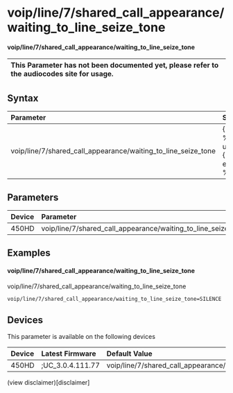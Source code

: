 ﻿---
description: voip/line/7/shared_call_appearance/waiting_to_line_seize_tone
search:
    keywords: ['voip','line','7','shared_call_appearance','waiting_to_line_seize_tone']
---

# voip/line/7/shared_call_appearance/waiting_to_line_seize_tone

#### voip/line/7/shared_call_appearance/waiting_to_line_seize_tone


| This Parameter has not been documented yet, please refer to the audiocodes site for usage.  |
| :--- |

## Syntax
| Parameter | Syntax |
| :--- | :--- |
|voip/line/7/shared_call_appearance/waiting_to_line_seize_tone | {% raw %} undefined {% endraw %} |

## Parameters
|Device|Parameter|value|Description|
|:---|:---|:---|:---|
| 450HD | voip/line/7/shared_call_appearance/waiting_to_line_seize_tone |  |  |

## Examples
#### voip/line/7/shared_call_appearance/waiting_to_line_seize_tone

voip/line/7/shared_call_appearance/waiting_to_line_seize_tone

```
voip/line/7/shared_call_appearance/waiting_to_line_seize_tone=SILENCE
```

## Devices
This parameter is available on the following devices

| Device | Latest Firmware | Default Value |
|:---|:---|:---|
| 450HD | ;UC_3.0.4.111.77 | voip/line/7/shared_call_appearance/waiting_to_line_seize_tone=SILENCE 

(view disclaimer)[disclaimer]
